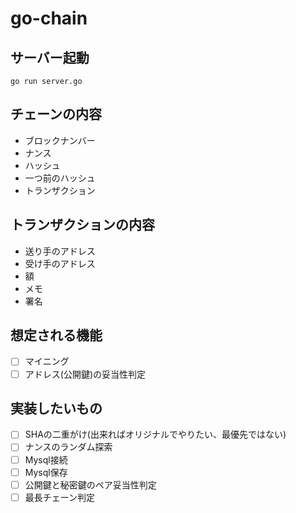 # go-chain

## サーバー起動

```shell
go run server.go
```

## チェーンの内容
  
- ブロックナンバー  
- ナンス  
- ハッシュ
- 一つ前のハッシュ  
- トランザクション  
  
## トランザクションの内容  
  
- 送り手のアドレス  
- 受け手のアドレス  
- 額 
- メモ
- 署名


## 想定される機能  
  
- [ ] マイニング
- [ ] アドレス(公開鍵)の妥当性判定

## 実装したいもの

- [ ] SHAの二重がけ(出来ればオリジナルでやりたい、最優先ではない)  
- [ ] ナンスのランダム探索  
- [ ] Mysql接続
- [ ] Mysql保存
- [ ] 公開鍵と秘密鍵のペア妥当性判定
- [ ] 最長チェーン判定
